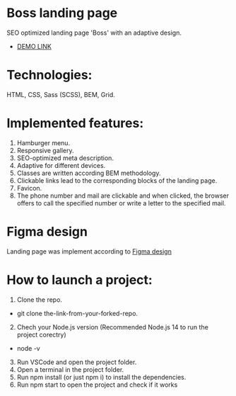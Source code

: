 
# Boss landing page
SEO optimized landing page 'Boss' with an adaptive design.
- [DEMO LINK](https://vladyslava-buzova.github.io/boss-landing)

# Technologies:
HTML, CSS, Sass (SCSS), BEM, Grid.

# Implemented features:
1. Hamburger menu.
2. Responsive gallery.
3. SEO-optimized meta description.
4. Adaptive for different devices.
5. Classes are written according BEM methodology.
6. Clickable links lead to the corresponding blocks of the landing page.
7. Favicon.
8. The phone number and mail are clickable and when clicked, the browser offers to call the specified number or write a letter to the specified mail.

# Figma design
Landing page was implement according to
[Figma design](https://www.figma.com/file/RWScbRqfMiupSIXuihheey/BOSE-(Copy)?node-id=0%3A1&t=GDEMzP78gSRqotVU-0)

# How to launch a project:
1. Clone the repo.
  - git clone the-link-from-your-forked-repo.
2. Chech your Node.js version (Recommended Node.js 14 to run the project corectry)
  - node -v
3. Run VSCode and open the project folder.
4. Open a terminal in the project folder.
5. Run npm install (or just npm i) to install the dependencies.
6. Run npm start to open the project and check if it works

